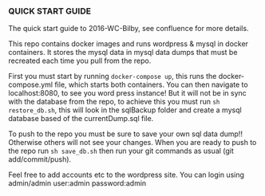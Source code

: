 ### QUICK START GUIDE

The quick start guide to 2016-WC-Bilby, see confluence for more details.

This repo contains docker images and runs wordpress & mysql in docker containers. It stores the mysql data in mysql data dumps that must be recreated each time you pull from the repo.

First you must start by running `docker-compose up`, this runs the docker-compose.yml file, which starts both containers. You can then navigate to localhost:8080, to see you word press instance!
But it will not be in sync with the database from the repo, to achieve this you must run `sh restore_db.sh`, this will look in the sqlBackup folder and create a mysql database based of the currentDump.sql file.

To push to the repo you must be sure to save your own sql data dump!! Otherwise others will not see your changes. When you are ready to push to the repo run `sh save_db.sh` then run your git commands as usual (git add/commit/push).


Feel free to add accounts etc to the wordpress site. You can login using admin/admin
user:admin
password:admin

